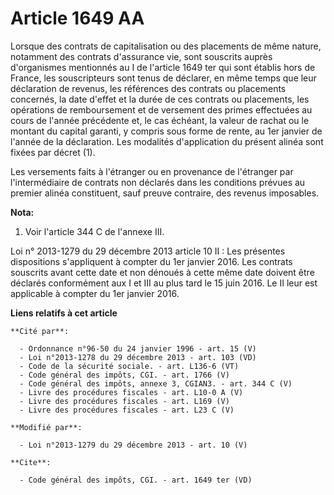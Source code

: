 # Article 1649 AA

Lorsque des contrats de capitalisation ou des placements de même nature, notamment des contrats d'assurance vie, sont
souscrits auprès d'organismes mentionnés au I de l'article 1649 ter qui sont établis hors de France, les souscripteurs sont
tenus de déclarer, en même temps que leur déclaration de revenus, les références des contrats ou placements concernés, la
date d'effet et la durée de ces contrats ou placements, les opérations de remboursement et de versement des primes effectuées
au cours de l'année précédente et, le cas échéant, la valeur de rachat ou le montant du capital garanti, y compris sous forme
de rente, au 1er janvier de l'année de la déclaration. Les modalités d'application du présent alinéa sont fixées par décret
(1). 

Les versements faits à l'étranger ou en provenance de l'étranger par l'intermédiaire de contrats non déclarés dans les
conditions prévues au premier alinéa constituent, sauf preuve contraire, des revenus imposables.

**Nota:**

1) Voir l'article 344 C de l'annexe III. 

Loi n° 2013-1279 du 29 décembre 2013 article 10 II : Les présentes dispositions s'appliquent à compter du 1er janvier 2016.
Les contrats souscrits avant cette date et non dénoués à cette même date doivent être déclarés conformément aux I et III au
plus tard le 15 juin 2016. Le II leur est applicable à compter du 1er janvier 2016.

**Liens relatifs à cet article**

	**Cité par**:

	  - Ordonnance n°96-50 du 24 janvier 1996 - art. 15 (V)
	  - Loi n°2013-1278 du 29 décembre 2013 - art. 103 (VD)
	  - Code de la sécurité sociale. - art. L136-6 (VT)
	  - Code général des impôts, CGI. - art. 1766 (V)
	  - Code général des impôts, annexe 3, CGIAN3. - art. 344 C (V)
	  - Livre des procédures fiscales - art. L10-0 A (V)
	  - Livre des procédures fiscales - art. L169 (V)
	  - Livre des procédures fiscales - art. L23 C (V)

	**Modifié par**:

	  - Loi n°2013-1279 du 29 décembre 2013 - art. 10 (V)

	**Cite**:

	  - Code général des impôts, CGI. - art. 1649 ter (VD)
